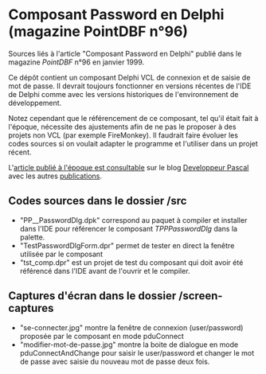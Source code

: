 # Composant Password en Delphi (magazine PointDBF n°96)

Sources liés à l'article "Composant Password en Delphi" publié dans le magazine *PointDBF* n°96 en janvier 1999.

Ce dépôt contient un composant Delphi VCL de connexion et de saisie de mot de passe. Il devrait toujours fonctionner en versions récentes de l'IDE de Delphi comme avec les versions historiques de l'environnement de développement.

Notez cependant que le référencement de ce composant, tel qu'il était fait à l'époque, nécessite des ajustements afin de ne pas le proposer à des projets non VCL (par exemple FireMonkey). Il faudrait faire évoluer les codes sources si on voulait adapter le programme et l'utiliser dans un projet récent.

L'[article publié à l'époque est consultable](https://developpeur-pascal.fr/composant-password-en-delphi-dans-le-magazine-pointdbf-96-janvier-1999.html) sur le blog [Developpeur Pascal](https://developpeur-pascal.fr/) avec les autres [publications](Publications).

## Codes sources dans le dossier /src

* "PP__PasswordDlg.dpk" correspond au paquet à compiler et installer dans l'IDE pour référencer le composant *TPPPasswordDlg* dans la palette.
* "TestPasswordDlgForm.dpr" permet de tester en direct la fenêtre utilisée par le composant
* "tst_comp.dpr" est un projet de test du composant qui doit avoir été référencé dans l'IDE avant de l'ouvrir et le compiler.

## Captures d'écran dans le dossier /screen-captures

* "se-connecter.jpg" montre la fenêtre de connexion (user/password) proposée par le composant en mode pduConnect
* "modifier-mot-de-passe.jpg" montre la boite de dialogue en mode pduConnectAndChange pour saisir le user/password et changer le mot de passe avec saisie du nouveau mot de passe deux fois.
